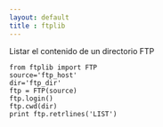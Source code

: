 ```yaml
---
layout: default
title : ftplib
---
```

Listar el contenido de un directorio FTP

    from ftplib import FTP
    source='ftp_host'
    dir='ftp_dir'
    ftp = FTP(source)
    ftp.login()
    ftp.cwd(dir)
    print ftp.retrlines('LIST')

